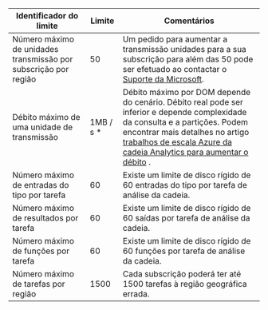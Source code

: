<properties 
   pageTitle="Tabela de limites de análise da cadeia"
   description="Descreve os limites de sistema e tamanhos recomendados para ligações e componentes de análise da cadeia."
   services="stream-analytics"
   documentationCenter="NA"
   authors="jeffstokes72"
   manager="paulettm"
   editor="cgronlun" />
<tags 
   ms.service="stream-analytics"
   ms.devlang="NA"
   ms.topic="article"
   ms.tgt_pltfrm="NA"
   ms.workload="big-data"
   ms.date="07/25/2016"
   ms.author="jeffstok" />

| Identificador do limite | Limite       | Comentários |
|----------------- | ------------|--------- |
| Número máximo de unidades transmissão por subscrição por região | 50 | Um pedido para aumentar a transmissão unidades para a sua subscrição para além das 50 pode ser efetuado ao contactar o [Suporte da Microsoft](https://support.microsoft.com/en-us). |
| Débito máximo de uma unidade de transmissão | 1MB / s * | Débito máximo por DOM depende do cenário. Débito real pode ser inferior e depende complexidade da consulta e a partições. Podem encontrar mais detalhes no artigo [trabalhos de escala Azure da cadeia Analytics para aumentar o débito](../articles/stream-analytics/stream-analytics-scale-jobs.md) . |
| Número máximo de entradas do tipo por tarefa | 60 | Existe um limite de disco rígido de 60 entradas do tipo por tarefa de análise da cadeia. |
| Número máximo de resultados por tarefa | 60 | Existe um limite de disco rígido de 60 saídas por tarefa de análise da cadeia. |
| Número máximo de funções por tarefa | 60 | Existe um limite de disco rígido de 60 funções por tarefa de análise da cadeia. |
| Número máximo de tarefas por região | 1500 | Cada subscrição poderá ter até 1500 tarefas à região geográfica errada. |